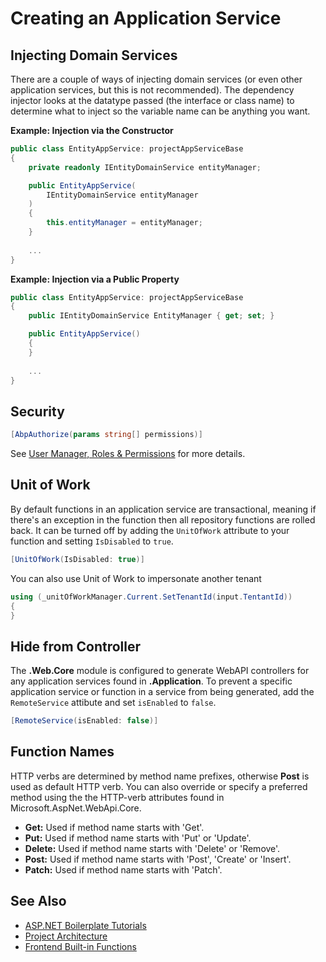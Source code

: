 # Creating an Application Service

## Injecting Domain Services
There are a couple of ways of injecting domain services (or even other application services, but this is not recommended). The dependency injector looks at the datatype passed (the interface or class name) to determine what to inject so the variable name can be anything you want.

**Example: Injection via the Constructor**

```csharp
public class EntityAppService: projectAppServiceBase
{
    private readonly IEntityDomainService entityManager;

    public EntityAppService(
        IEntityDomainService entityManager
    )
    {
        this.entityManager = entityManager;
    }
    
    ...
}
```

**Example: Injection via a Public Property**

```csharp
public class EntityAppService: projectAppServiceBase
{
    public IEntityDomainService EntityManager { get; set; }

    public EntityAppService()
    {
    }
    
    ...
}
```

## Security

```csharp
[AbpAuthorize(params string[] permissions)]
```

See [User Manager, Roles & Permissions](usermanager.md) for more details.

## Unit of Work
By default functions in an application service are transactional, meaning if there's an exception in the function then all repository functions are rolled back. It can be turned off by adding the ```UnitOfWork``` attribute to your function and setting ```IsDisabled``` to ```true```.
```csharp
[UnitOfWork(IsDisabled: true)]
```

You can also use Unit of Work to impersonate another tenant

```csharp
using (_unitOfWorkManager.Current.SetTenantId(input.TentantId))
{
} 
```

## Hide from Controller
The __.Web.Core__ module is configured to generate WebAPI controllers for any application services found in __.Application__. To prevent a specific application service or function in a service from being generated, add the ```RemoteService``` attibute and set ```isEnabled``` to ```false```.
```csharp
[RemoteService(isEnabled: false)]
```

## Function Names
HTTP verbs are determined by method name prefixes, otherwise __Post__ is used as default HTTP verb. You can also override or specify a preferred method using the the HTTP-verb attributes found in Microsoft.AspNet.WebApi.Core.

* __Get:__ Used if method name starts with 'Get'.
* __Put:__ Used if method name starts with 'Put' or 'Update'.
* __Delete:__ Used if method name starts with 'Delete' or 'Remove'.
* __Post:__ Used if method name starts with 'Post', 'Create' or 'Insert'.
* __Patch:__ Used if method name starts with 'Patch'.

## See Also
* [ASP\.NET Boilerplate Tutorials](README.md)
* [Project Architecture](projectarchitecture.md)
* [Frontend Built-in Functions](angularbuiltin.md)
